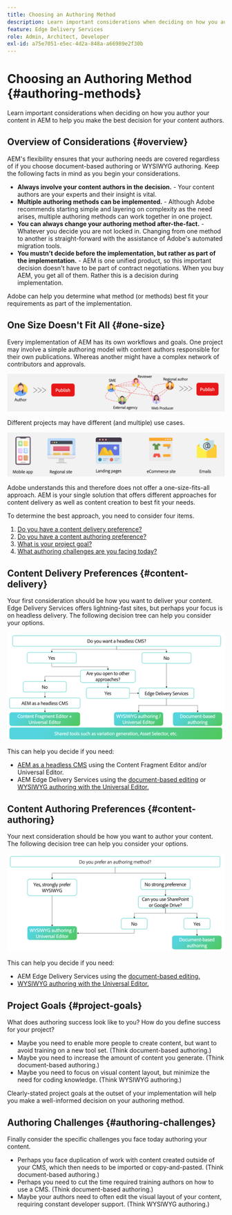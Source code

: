 ```yaml
---
title: Choosing an Authoring Method
description: Learn important considerations when deciding on how you author your content in AEM to help you make the best decision for your content authors.
feature: Edge Delivery Services
role: Admin, Architect, Developer
exl-id: a75e7051-e5ec-4d2a-848a-a66989e2f30b
---
```

# Choosing an Authoring Method {#authoring-methods}

Learn important considerations when deciding on how you author your content in AEM to help you make the best decision for your content authors.

## Overview of Considerations {#overview}

AEM's flexibility ensures that your authoring needs are covered regardless of if you choose document-based authoring or WYSIWYG authoring. Keep the following facts in mind as you begin your considerations.

* **Always involve your content authors in the decision.** - Your content authors are your experts and their insight is vital.
* **Multiple authoring methods can be implemented.** - Although Adobe recommends starting simple and layering on complexity as the need arises, multiple authoring methods can work together in one project.
* **You can always change your authoring method after-the-fact.** - Whatever you decide you are not locked in. Changing from one method to another is straight-forward with the assistance of Adobe's automated migration tools.
* **You mustn't decide before the implementation, but rather as part of the implementation.** - AEM is one unified product, so this important decision doesn't have to be part of contract negotiations. When you buy AEM, you get all of them. Rather this is a decision during implementation.

Adobe can help you determine what method (or methods) best fit your requirements as part of the implementation.

## One Size Doesn't Fit All {#one-size}

Every implementation of AEM has its own workflows and goals. One project may involve a simple authoring model with content authors responsible for their own publications. Whereas another might have a complex network of contributors and approvals.

![Different authoring workflows](assets/authoring-workflows.png)

Different projects may have different (and multiple) use cases.

![Use cases](assets/use-cases.png)

Adobe understands this and therefore does not offer a one-size-fits-all approach. AEM is your single solution that offers different approaches for content delivery as well as content creation to best fit your needs.

To determine the best approach, you need to consider four items.

1. [Do you have a content delivery preference?](#content-delivery)
1. [Do you have a content authoring preference?](#content-authoring)
1. [What is your project goal?](#project-goals)
1. [What authoring challenges are you facing today?](#authoring-challenges)

## Content Delivery Preferences {#content-delivery}

Your first consideration should be how you want to deliver your content. Edge Delivery Services offers lightning-fast sites, but perhaps your focus is on headless delivery. The following decision tree can help you consider your options.

![Content delivery decision tree](assets/content-delivery-decision-tree.png)

This can help you decide if you need:

* [AEM as a headless CMS](/help/headless/introduction.md) using the Content Fragment Editor and/or Universal Editor.
* AEM Edge Delivery Services using the [document-based editing](/help/edge/docs/authoring.md) or [WYSIWYG authoring with the Universal Editor.](/help/edge/wysiwyg-authoring/authoring.md)

## Content Authoring Preferences {#content-authoring}

Your next consideration should be how you want to author your content. The following decision tree can help you consider your options.

![Content authoring decision tree](assets/content-authoring-decision-tree.png)

This can help you decide if you need:

* AEM Edge Delivery Services using the [document-based editing.](/help/edge/docs/authoring.md)
* [WYSIWYG authoring with the Universal Editor.](/help/edge/wysiwyg-authoring/authoring.md)

## Project Goals {#project-goals}

What does authoring success look like to you? How do you define success for your project?

* Maybe you need to enable more people to create content, but want to avoid training on a new tool set. (Think document-based authoring.)
* Maybe you need to increase the amount of content you generate. (Think document-based authoring.)
* Maybe you need to focus on visual content layout, but minimize the need for coding knowledge. (Think WYSIWYG authoring.)

Clearly-stated project goals at the outset of your implementation will help you make a well-informed decision on your authoring method.

## Authoring Challenges {#authoring-challenges}

Finally consider the specific challenges you face today authoring your content.

* Perhaps you face duplication of work with content created outside of your CMS, which then needs to be imported or copy-and-pasted. (Think document-based authoring.)
* Perhaps you need to cut the time required training authors on how to use a CMS. (Think document-based authoring.)
* Maybe your authors need to often edit the visual layout of your content, requiring constant developer support. (Think WYSIWYG authoring.)
